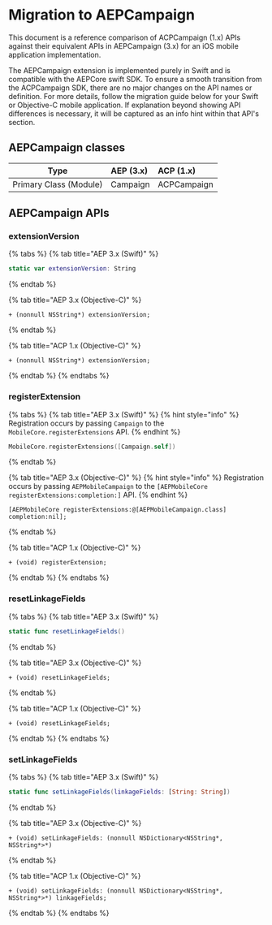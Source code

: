# Migration to AEPCampaign

This document is a reference comparison of ACPCampaign (1.x) APIs against their equivalent APIs in AEPCampaign (3.x) for an iOS mobile application implementation.

The AEPCampaign extension is implemented purely in Swift and is compatible with the AEPCore swift SDK. To ensure a smooth transition from the ACPCampaign SDK, there are no major changes on the API names or definition. For more details, follow the migration guide below for your Swift or Objective-C mobile application. If explanation beyond showing API differences is necessary, it will be captured as an info hint within that API's section.

## AEPCampaign classes

| Type                   | AEP (3.x) | ACP (1.x)   |
| ---------------------- | :-------- | :---------- |
| Primary Class (Module) | Campaign  | ACPCampaign |

## AEPCampaign APIs

### extensionVersion

{% tabs %}
{% tab title="AEP 3.x (Swift)" %}

```swift
static var extensionVersion: String
```

{% endtab %}

{% tab title="AEP 3.x (Objective-C)" %}

```objc
+ (nonnull NSString*) extensionVersion;
```

{% endtab %}

{% tab title="ACP 1.x (Objective-C)" %}

```objc
+ (nonnull NSString*) extensionVersion;
```

{% endtab %}
{% endtabs %}

### registerExtension

{% tabs %}
{% tab title="AEP 3.x (Swift)" %}
{% hint style="info" %}
Registration occurs by passing `Campaign` to the `MobileCore.registerExtensions` API.
{% endhint %}

```swift
MobileCore.registerExtensions([Campaign.self])
```

{% endtab %}

{% tab title="AEP 3.x (Objective-C)" %}
{% hint style="info" %}
Registration occurs by passing `AEPMobileCampaign` to the `[AEPMobileCore registerExtensions:completion:]` API.
{% endhint %}

```objc
[AEPMobileCore registerExtensions:@[AEPMobileCampaign.class] completion:nil];
```

{% endtab %}

{% tab title="ACP 1.x (Objective-C)" %}

```objc
+ (void) registerExtension;
```

{% endtab %}
{% endtabs %}

### resetLinkageFields

{% tabs %}
{% tab title="AEP 3.x (Swift)" %}

```swift
static func resetLinkageFields()
```

{% endtab %}

{% tab title="AEP 3.x (Objective-C)" %}

```objc
+ (void) resetLinkageFields;
```

{% endtab %}

{% tab title="ACP 1.x (Objective-C)" %}

```objc
+ (void) resetLinkageFields;
```

{% endtab %}
{% endtabs %}

### setLinkageFields

{% tabs %}
{% tab title="AEP 3.x (Swift)" %}

```swift
static func setLinkageFields(linkageFields: [String: String])
```

{% endtab %}

{% tab title="AEP 3.x (Objective-C)" %}

```objc
+ (void) setLinkageFields: (nonnull NSDictionary<NSString*, NSString*>*)
```

{% endtab %}

{% tab title="ACP 1.x (Objective-C)" %}

```objc
+ (void) setLinkageFields: (nonnull NSDictionary<NSString*, NSString*>*) linkageFields;
```

{% endtab %}
{% endtabs %}